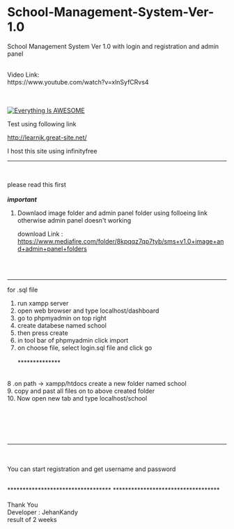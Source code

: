 # School-Management-System-Ver-1.0
School Management System Ver 1.0 with login and registration and admin panel

<br>
Video Link: 
<br>
https://www.youtube.com/watch?v=xlnSyfCRvs4
<br><br><br>

[![Everything Is AWESOME](http://i.imgur.com/Ot5DWAW.png)](https://youtu.be/xlnSyfCRvs4 "Everything Is AWESOME")



Test using following link<br>

http://learnjk.great-site.net/
<br>

I host this site using infinityfree<br>

********************************************
<br>

please read this first <br><br>
*******important*******
1. Downlaod image folder and admin panel folder using folloeing link <br>
    otherwise admin panel doesn't working
    
    download Link : <br>
    https://www.mediafire.com/folder/8kpqqz7qp7tyb/sms+v1.0+image+and+admin+panel+folders
    
<br><br>
*************************
for .sql file
<br>
1. run xampp server<br>
2. open web browser and type localhost/dashboard<br>
3. go to phpmyadmin on top right<br>
4. create databese named school<br>
5. then press create<br>
6. in tool bar of phpmyadmin click import<br>
7. on choose file, select login.sql file and click go<br><br>
**************<br><br>

8 .on path -> xampp/htdocs create a new folder named school<br>
9. copy and past all files on to above created folder<br>
10. Now open new tab and type localhost/school<br>

<br><br><br><br>
************
<br><br>
You can start registration and get username and password

<br>
**********************************
***********************************
<br><br>
Thank You <br>
Developer : JehanKandy<br>
result of 2 weeks<br>

